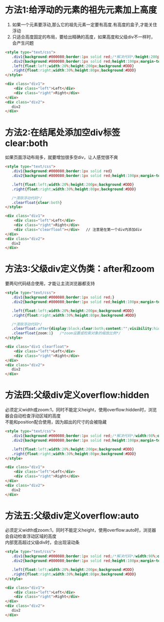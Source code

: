 # 方法1:给浮动的元素的祖先元素加上高度

1. 如果一个元素要浮动,那么它的祖先元素一定要有高度.有高度的盒子,才能关住浮动
2. 只适合高度固定的布局，要给出精确的高度，如果高度和父级div不一样时，会产生问题

```html
<style type="text/css">
   .div1{background:#000080;border:1px solid red;/*解决代码*/height:200px;}
   .div2{background:#800080;border:1px solid red;height:100px;margin-top:10px}
   .left{float:left;width:20%;height:200px;background:#DDD}
   .right{float:right;width:30%;height:80px;background:#DDD}
</style>

<div class="div1">
	<div class="left">Left</div>
	<div class="right">Right</div>
</div>
<div class="div2">
   div2
</div>
```
# 方法2:在结尾处添加空div标签clear:both
如果页面浮动布局多，就要增加很多空div，让人感觉很不爽  

```html
<style type="text/css">
   .div1{background:#000080;border:1px solid red}
   .div2{background:#800080;border:1px solid red;height:100px;margin-top:10px}

   .left{float:left;width:20%;height:200px;background:#DDD}
   .right{float:right;width:30%;height:80px;background:#DDD}

   /*清除浮动代码*/
   .clearfloat{clear:both}
</style>

<div class="div1">
	<div class="left">Left</div>
	<div class="right">Right</div>
	<div class="clearfloat"></div>   // 注意是在第一个div内添加div
</div>
<div class="div2">
   div2
</div>
```
# 方法3:父级div定义伪类：after和zoom
要两句代码结合使用，才能让主流浏览器都支持

```html
<style type="text/css">
   .div1{background:#000080;border:1px solid red;}
   .div2{background:#800080;border:1px solid red;height:100px;margin-top:10px}

   .left{float:left;width:20%;height:200px;background:#DDD}
   .right{float:right;width:30%;height:80px;background:#DDD}

   /*清除浮动代码*/
   .clearfloat:after{display:block;clear:both;content:"";visibility:hidden;height:0}
   .clearfloat{zoom:1}   /*zoom设置或检索对象的缩放比例*/
</style>

<div class="div1 clearfloat">
	<div class="left">Left</div>
	<div class="right">Right</div>
</div>
<div class="div2">
   div2
</div>
```

# 方法四:父级div定义overflow:hidden
必须定义width或zoom:1，同时不能定义height，使用overflow:hidden时，浏览器会自动检查浮动区域的高度  
不能和position配合使用，因为超出的尺寸的会被隐藏

```html
<style type="text/css">
   .div1{background:#000080;border:1px solid red;/*解决代码*/width:98%;overflow:hidden}
   .div2{background:#800080;border:1px solid red;height:100px;margin-top:10px;width:98%}

   .left{float:left;width:20%;height:200px;background:#DDD}
   .right{float:right;width:30%;height:80px;background:#DDD}
</style>

<div class="div1">
	<div class="left">Left</div>
	<div class="right">Right</div>
</div>
<div class="div2">
   div2
</div>
```

# 方法五:父级div定义overflow:auto
必须定义width或zoom:1，同时不能定义height，使用overflow:auto时，浏览器会自动检查浮动区域的高度  
内部宽高超过父级div时，会出现滚动条

```html
<style type="text/css">
   .div1{background:#000080;border:1px solid red;/*解决代码*/width:98%;overflow:auto}
   .div2{background:#800080;border:1px solid red;height:100px;margin-top:10px;width:98%}

   .left{float:left;width:20%;height:200px;background:#DDD}
   .right{float:right;width:30%;height:80px;background:#DDD}
</style>

<div class="div1">
	<div class="left">Left</div>
	<div class="right">Right</div>
</div>
<div class="div2">
   div2
</div>
```